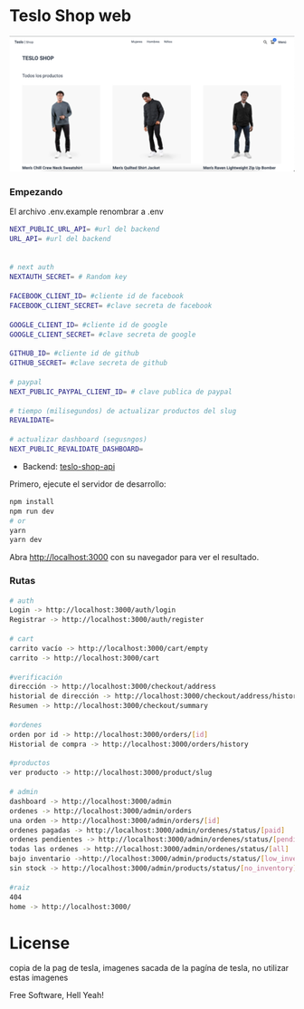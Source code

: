 # Teslo Shop web

<img src="./img.png">

### Empezando

El archivo .env.example renombrar a .env

```bash
NEXT_PUBLIC_URL_API= #url del backend
URL_API= #url del backend


# next auth
NEXTAUTH_SECRET= # Random key

FACEBOOK_CLIENT_ID= #cliente id de facebook
FACEBOOK_CLIENT_SECRET= #clave secreta de facebook

GOOGLE_CLIENT_ID= #cliente id de google
GOOGLE_CLIENT_SECRET= #clave secreta de google

GITHUB_ID= #cliente id de github
GITHUB_SECRET= #clave secreta de github

# paypal
NEXT_PUBLIC_PAYPAL_CLIENT_ID= # clave publica de paypal

# tiempo (milisegundos) de actualizar productos del slug
REVALIDATE=

# actualizar dashboard (segusngos)
NEXT_PUBLIC_REVALIDATE_DASHBOARD=
```

* Backend: [teslo-shop-api](https://github.com/jonathanleivag/teslo-shop-api)

Primero, ejecute el servidor de desarrollo:

```bash
npm install
npm run dev
# or
yarn
yarn dev
```

Abra [http://localhost:3000](http://localhost:3000) con su navegador para ver el resultado.

### Rutas

```bash
# auth
Login -> http://localhost:3000/auth/login
Registrar -> http://localhost:3000/auth/register

# cart
carrito vacío -> http://localhost:3000/cart/empty
carrito -> http://localhost:3000/cart

#verificación
dirección -> http://localhost:3000/checkout/address
historial de dirección -> http://localhost:3000/checkout/address/history
Resumen -> http://localhost:3000/checkout/summary

#ordenes
orden por id -> http://localhost:3000/orders/[id]
Historial de compra -> http://localhost:3000/orders/history

#productos
ver producto -> http://localhost:3000/product/slug

# admin
dashboard -> http://localhost:3000/admin
ordenes -> http://localhost:3000/admin/orders
una orden -> http://localhost:3000/admin/orders/[id]
ordenes pagadas -> http://localhost:3000/admin/ordenes/status/[paid]
ordenes pendientes -> http://localhost:3000/admin/ordenes/status/[pending]
todas las ordenes -> http://localhost:3000/admin/ordenes/status/[all]
bajo inventario ->http://localhost:3000/admin/products/status/[low_inventory]
sin stock -> http://localhost:3000/admin/products/status/[no_inventory]

#raiz
404
home -> http://localhost:3000/
```

# License

copia de la pag de tesla, imagenes sacada de la pagína de tesla, no utilizar estas imagenes

Free Software, Hell Yeah!